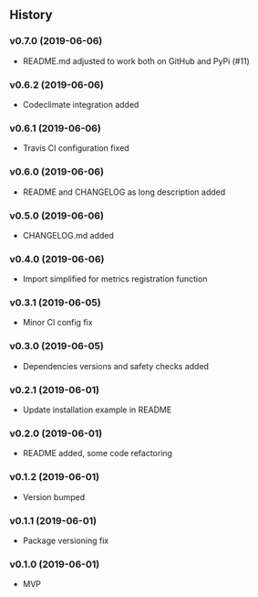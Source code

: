 ## History ##


### v0.7.0 (2019-06-06) ###
* README.md adjusted to work both on GitHub and PyPi (#11)


### v0.6.2 (2019-06-06) ###
* Codeclimate integration added


### v0.6.1 (2019-06-06) ###
* Travis CI configuration fixed


### v0.6.0 (2019-06-06) ###
* README and CHANGELOG as long description added


### v0.5.0 (2019-06-06) ###
* CHANGELOG.md added


### v0.4.0 (2019-06-06)  ###
* Import simplified for metrics registration function


### v0.3.1 (2019-06-05) ###
* Minor CI config fix


### v0.3.0 (2019-06-05) ###
* Dependencies versions and safety checks added


### v0.2.1 (2019-06-01) ###
* Update installation example in README


### v0.2.0 (2019-06-01) ###
* README added, some code refactoring


### v0.1.2 (2019-06-01) ###
* Version bumped


### v0.1.1 (2019-06-01) ###
* Package versioning fix


### v0.1.0 (2019-06-01) ###
* MVP
